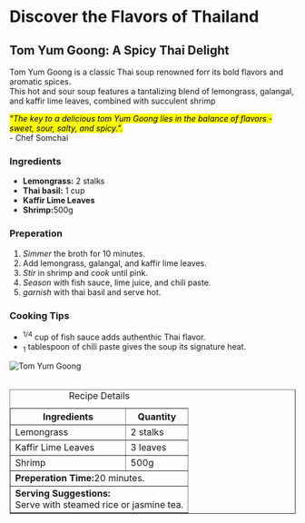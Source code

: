 <!DOCTYPE html>
<html lang="en">
<head>
  <meta charset="UTF-8>
  <meta name="description"
  content="Embark on a culinary adventure with Taste of Travel, exploring global flavors and recipes.">
  <title>Taste of Travel</title>
</head>
<body>
  <h1>Discover the Flavors of Thailand</h1>
  <h2>Tom Yum Goong: A Spicy Thai Delight</h2>
  
  <p> Tom Yum Goong is a classic Thai soup renowned forr its bold flavors and aromatic spices.<br> This hot and sour soup features a tantalizing blend of lemongrass, galangal, and kaffir lime leaves, combined with succulent shrimp</p>

  <blockqoute><mark><em>"The key to a delicious tom Yum Goong lies in the balance of flavors - sweet, sour, salty, and spicy.".</em></mark><br> - Chef Somchai</blockqoute>

  <h3>Ingredients</h3>
<ul>
    <li><strong>Lemongrass:</strong> 2 stalks</li>
    <li><strong>Thai basil:</strong> 1 cup</li>
    <li><strong>Kaffir Lime Leaves</strong></li>
    <li><strong>Shrimp:</strong>500g</li>
</ul>
<h3>Preperation</h3>
  <ol>
    <li><em>Simmer</em> the broth for 10 minutes.</li>
    <li>Add lemongrass, galangal, and kaffir lime leaves.</li>
    <li><em>Stir</em> in shrimp and <em>cook</em> until pink.</li>
    <li><em>Season</em> with fish sauce, lime juice, and chili paste.</li>
    <li><em>garnish</em> with thai basil and serve hot.</li>
  </ol>
  <h3>Cooking Tips</h3>
  <ul>
    <li><sup>1/4</sup> cup of fish sauce adds authenthic Thai flavor.</li>
    <li><sub>1</sub> tablespoon of chili paste gives the soup its signature heat.</li>
  </ul>

  <img src="https://edube.org/uploads/media/default/0001/04/thai-soup.jpg" alt="Tom Yum Goong">
    
   <br>
   <br>

   <table border="1">
   <caption> Recipe Details</caption>
   <tr>
    <th>Ingredients</th>
     <th>Quantity</th>
   </tr>
  <tr>
    <td>Lemongrass</td>
    <td>2 stalks</td>
  </tr>
  <tr>
    <td>Kaffir Lime Leaves</td>
    <td>3 leaves</td>
  </tr>
<tr>
  <td>Shrimp</td>
  <td>500g</td>
</tr>
<tr>
  <td colspan="2"><strong>Preperation Time:</strong>20 minutes.</td>
</tr>
<tr>
  <td colspan="2"><strong>Serving Suggestions:</strong><br>Serve with steamed rice or jasmine tea.</td>
</tr>
   </table>

</body>
</html>

